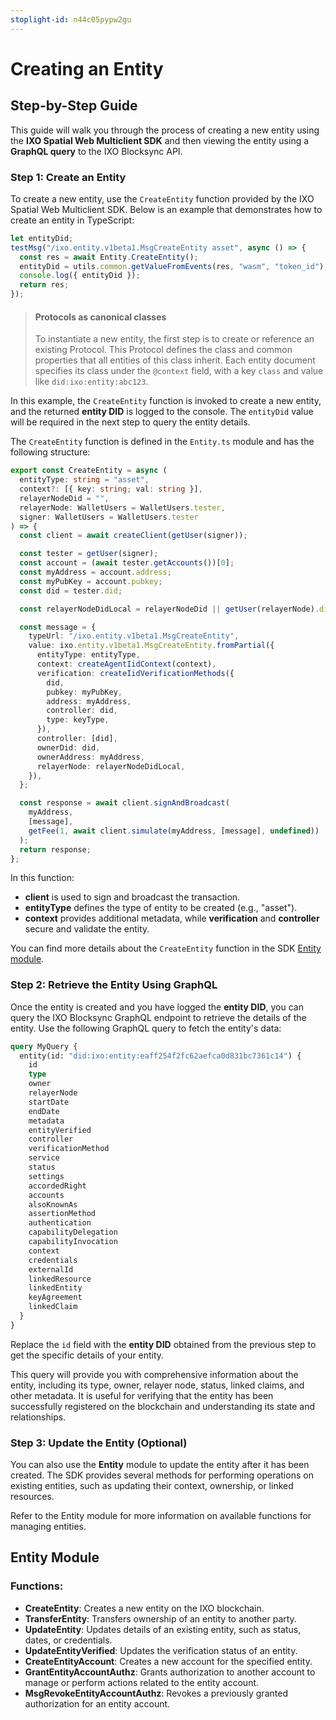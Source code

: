```yaml
---
stoplight-id: n44c05pypw2gu
---
```


# Creating an Entity

## Step-by-Step Guide

This guide will walk you through the process of creating a new entity using the **IXO Spatial Web Multiclient SDK** and then viewing the entity using a **GraphQL query** to the IXO Blocksync API.

### Step 1: Create an Entity

To create a new entity, use the `CreateEntity` function provided by the IXO Spatial Web Multiclient SDK. Below is an example that demonstrates how to create an entity in TypeScript:

```typescript
let entityDid;
testMsg("/ixo.entity.v1beta1.MsgCreateEntity asset", async () => {
  const res = await Entity.CreateEntity();
  entityDid = utils.common.getValueFromEvents(res, "wasm", "token_id");
  console.log({ entityDid });
  return res;
});
```

<!-- theme: info -->

> #### Protocols as canonical classes 
>
> To instantiate a new entity, the first step is to create or reference an existing Protocol. This Protocol defines the class and common properties that all entities of this class inherit. Each entity document specifies its class under the `@context` field, with a key `class` and value like `did:ixo:entity:abc123`.

In this example, the `CreateEntity` function is invoked to create a new entity, and the returned **entity DID** is logged to the console. The `entityDid` value will be required in the next step to query the entity details.

The `CreateEntity` function is defined in the `Entity.ts` module and has the following structure:

```typescript
export const CreateEntity = async (
  entityType: string = "asset",
  context?: [{ key: string; val: string }],
  relayerNodeDid = "",
  relayerNode: WalletUsers = WalletUsers.tester,
  signer: WalletUsers = WalletUsers.tester
) => {
  const client = await createClient(getUser(signer));

  const tester = getUser(signer);
  const account = (await tester.getAccounts())[0];
  const myAddress = account.address;
  const myPubKey = account.pubkey;
  const did = tester.did;

  const relayerNodeDidLocal = relayerNodeDid || getUser(relayerNode).did;

  const message = {
    typeUrl: "/ixo.entity.v1beta1.MsgCreateEntity",
    value: ixo.entity.v1beta1.MsgCreateEntity.fromPartial({
      entityType: entityType,
      context: createAgentIidContext(context),
      verification: createIidVerificationMethods({
        did,
        pubkey: myPubKey,
        address: myAddress,
        controller: did,
        type: keyType,
      }),
      controller: [did],
      ownerDid: did,
      ownerAddress: myAddress,
      relayerNode: relayerNodeDidLocal,
    }),
  };

  const response = await client.signAndBroadcast(
    myAddress,
    [message],
    getFee(1, await client.simulate(myAddress, [message], undefined))
  );
  return response;
};
```

In this function:

- **client** is used to sign and broadcast the transaction.
- **entityType** defines the type of entity to be created (e.g., "asset").
- **context** provides additional metadata, while **verification** and **controller** secure and validate the entity.

You can find more details about the `CreateEntity` function in the SDK [Entity module](https://github.com/ixofoundation/ixo-multiclient-sdk/blob/main/__tests__/modules/Entity.ts).

### Step 2: Retrieve the Entity Using GraphQL

Once the entity is created and you have logged the **entity DID**, you can query the IXO Blocksync GraphQL endpoint to retrieve the details of the entity. Use the following GraphQL query to fetch the entity's data:

```graphql
query MyQuery {
  entity(id: "did:ixo:entity:eaff254f2fc62aefca0d831bc7361c14") {
    id
    type
    owner
    relayerNode
    startDate
    endDate
    metadata
    entityVerified
    controller
    verificationMethod
    service
    status
    settings
    accordedRight
    accounts
    alsoKnownAs
    assertionMethod
    authentication
    capabilityDelegation
    capabilityInvocation
    context
    credentials
    externalId
    linkedResource
    linkedEntity
    keyAgreement
    linkedClaim
  }
}
```

Replace the `id` field with the **entity DID** obtained from the previous step to get the specific details of your entity.

This query will provide you with comprehensive information about the entity, including its type, owner, relayer node, status, linked claims, and other metadata. It is useful for verifying that the entity has been successfully registered on the blockchain and understanding its state and relationships.

### Step 3: Update the Entity (Optional)

You can also use the **Entity** module to update the entity after it has been created. The SDK provides several methods for performing operations on existing entities, such as updating their context, ownership, or linked resources.

Refer to the Entity module for more information on available functions for managing entities.

## Entity Module

### Functions:
- **CreateEntity**: Creates a new entity on the IXO blockchain.
- **TransferEntity**: Transfers ownership of an entity to another party.
- **UpdateEntity**: Updates details of an existing entity, such as status, dates, or credentials.
- **UpdateEntityVerified**: Updates the verification status of an entity.
- **CreateEntityAccount**: Creates a new account for the specified entity.
- **GrantEntityAccountAuthz**: Grants authorization to another account to manage or perform actions related to the entity account.
- **MsgRevokeEntityAccountAuthz**: Revokes a previously granted authorization for an entity account.

